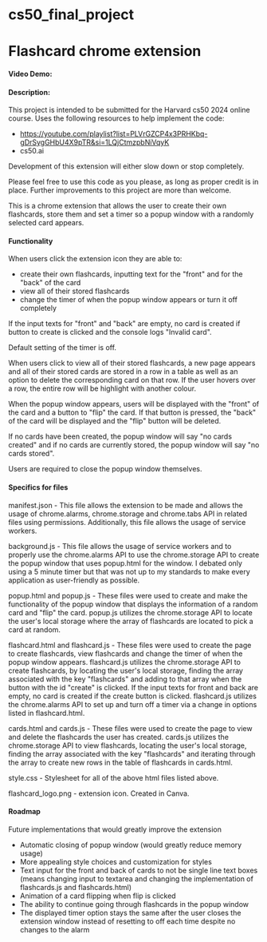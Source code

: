 # cs50_final_project
# Flashcard chrome extension 
#### Video Demo: 
#### Description: 

This project is intended to be submitted for the Harvard cs50 2024 online course. Uses the following resources
to help implement the code: 
- https://youtube.com/playlist?list=PLVrGZCP4x3PRHKbq-gDrSygGHbU4X9pTR&si=1LQjCtmzpbNiVqyK
- cs50.ai

Development of this extension will either slow down or stop completely.

Please feel free to use this code as you please, as long as proper credit is in place. Further improvements to this project are more than welcome. 

This is a chrome extension that allows the user to create their own flashcards, store them and set a timer so a popup window with a randomly selected card appears. 

#### Functionality
When users click the extension icon they are able to: 
- create their own flashcards, inputting text for the "front" and for the "back" of the card
- view all of their stored flashcards
- change the timer of when the popup window appears or turn it off completely

If the input texts for "front" and "back" are empty, no card is created if button to create is clicked and the console logs "Invalid card". 

Default setting of the timer is off.

When users click to view all of their stored flashcards, a new page appears and all of their stored cards are stored in a row in a table as well as an option to delete the corresponding card on that row. If the user hovers over a row, the entire row will be highlight with another colour. 

When the popup window appears, users will be displayed with the "front" of the card and a button to "flip" the card. If that button is pressed, the "back" of the card will be displayed and the "flip" button will be deleted. 

If no cards have been created, the popup window will say "no cards created" and if no cards are currently stored, the popup window will say "no cards stored". 

Users are required to close the popup window themselves. 

#### Specifics for files
manifest.json - This file allows the extension to be made and allows the usage of chrome.alarms, chrome.storage and chrome.tabs API in related files using permissions. Additionally, this file allows the usage of service workers. 

background.js - This file allows the usage of service workers and to properly use the chrome.alarms API to use the chrome.storage API to create the popup window that uses popup.html for the window. I debated only using a 5 minute timer but that was not up to my standards to make every application as user-friendly as possible. 

popup.html and popup.js - These files were used to create and make the functionality of the popup window that displays the information of a random card and "flip" the card. popup.js utilizes the chrome.storage API to locate the user's local storage where the array of flashcards are located to pick a card at random. 

flashcard.html and flashcard.js - These files were used to create the page to create flashcards, view flashcards and change the timer of when the popup window appears. 
flashcard.js utilizes the chrome.storage API to create flashcards, by locating the user's local storage, finding the array associated with the key "flashcards" and adding to that array when the button with the id "create" is clicked. 
If the input texts for front and back are empty, no card is created if the create button is clicked. 
flashcard.js utilizes the chrome.alarms API to set up and turn off a timer via a change in options listed in flashcard.html.

cards.html and cards.js - These files were used to create the page to view and delete the flashcards the user has created. 
cards.js utilizes the chrome.storage API to view flashcards, locating the user's local storage, finding the array associated with the key "flashcards" and iterating through the array to create new rows in the table of flashcards in cards.html. 

style.css - Stylesheet for all of the above html files listed above. 

flashcard_logo.png - extension icon. Created in Canva. 

#### Roadmap
Future implementations that would greatly improve the extension
- Automatic closing of popup window (would greatly reduce memory usage)
- More appealing style choices and customization for styles
- Text input for the front and back of cards to not be single line text boxes (means changing input to textarea and changing the implementation of flashcards.js and flashcards.html)
- Animation of a card flipping when flip is clicked
- The ability to continue going through flashcards in the popup window
- The displayed timer option stays the same after the user closes the extension window instead of resetting to off each time despite no changes to the alarm